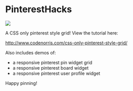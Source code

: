 # PinterestHacks

<img src="http://i2.wp.com/www.codenorris.com/wp-content/uploads/2015/01/PinterestHacks.jpg?w=750">

A CSS only pinterest style grid! View the tutorial here:

http://www.codenorris.com/css-only-pinterest-style-grid/

Also includes demos of:

* a responsive pinterest pin widget grid
* a responsive pinterest board widget
* a responsive pinterest user profile widget

Happy pinning!
